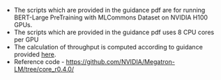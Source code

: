 - The scripts which are provided in the guidance pdf are for running BERT-Large PreTraining with MLCommons Dataset on NVIDIA H100 GPUs.
- The scripts which are provided in the guidance pdf uses 8 CPU cores per GPU
- The calculation of throughput is computed according to guidance provided [here](https://github.com/NVIDIA/Megatron-LM/issues/755).
- Reference code - https://github.com/NVIDIA/Megatron-LM/tree/core_r0.4.0/